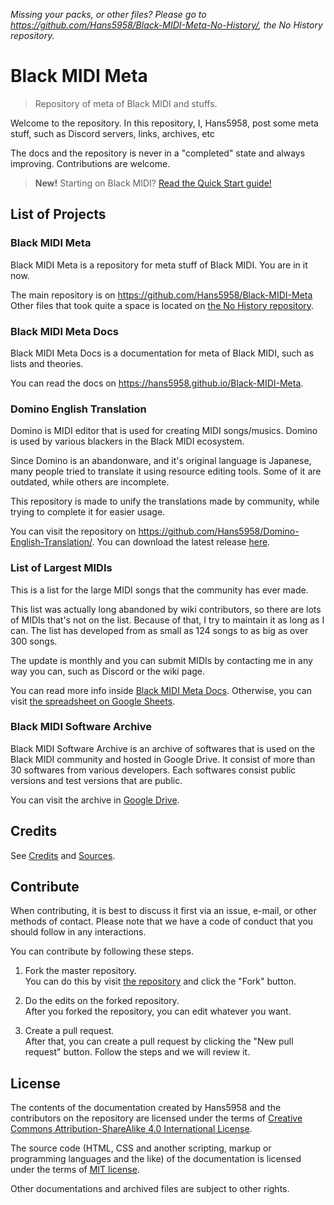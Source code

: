 *Missing your packs, or other files? Please go to <https://github.com/Hans5958/Black-MIDI-Meta-No-History/>, the No History repository.*

# Black MIDI Meta

> Repository of meta of Black MIDI and stuffs.

Welcome to the repository. In this repository, I, Hans5958, post some meta stuff, such as Discord servers, links, archives, etc

The docs and the repository is never in a "completed" state and always improving. Contributions are welcome.

> **New!** Starting on Black MIDI? [Read the Quick Start guide!](https://hans5958.github.io/Black-MIDI-Meta/guide/quick-start/pfa)

## List of Projects

### Black MIDI Meta

Black MIDI Meta is a repository for meta stuff of Black MIDI. You are in it now.

The main repository is on <https://github.com/Hans5958/Black-MIDI-Meta> Other files that took quite a space is located on [the No History repository](https://github.com/Hans5958/Black-MIDI-Meta-No-History/).

### Black MIDI Meta Docs

Black MIDI Meta Docs is a documentation for meta of Black MIDI, such as lists and theories.

You can read the docs on <https://hans5958.github.io/Black-MIDI-Meta>.

### Domino English Translation

Domino is MIDI editor that is used for creating MIDI songs/musics. Domino is used by various blackers in the Black MIDI ecosystem.

Since Domino is an abandonware, and it's original language is Japanese, many people tried to translate it using resource editing tools. Some of it are outdated, while others are incomplete.

This repository is made to unify the translations made by community, while trying to complete it for easier usage.

You can visit the repository on <https://github.com/Hans5958/Domino-English-Translation/>. You can download the latest release [here](https://github.com/Hans5958/Domino-English-Translation/releases).

### List of Largest MIDIs

This is a list for the large MIDI songs that the community has ever made.

This list was actually long abandoned by wiki contributors, so there are lots of MIDIs that's not on the list. Because of that, I try to maintain it as long as I can. The list has developed from as small as 124 songs to as big as over 300 songs.

The update is monthly and you can submit MIDIs by contacting me in any way you can, such as Discord or the wiki page.

You can read more info inside [Black MIDI Meta Docs](https://hans5958.github.io/Black-MIDI-Meta/large-list/). Otherwise, you can visit [the spreadsheet on Google Sheets](https://docs.google.com/spreadsheets/d/1sldrGkhU41FakmdFfUL3Z1GMT2LOQzx81yy4D_ZLxKk/edit).

### Black MIDI Software Archive

Black MIDI Software Archive is an archive of softwares that is used on the Black MIDI community and hosted in Google Drive. It consist of more than 30 softwares from various developers. Each softwares consist public versions and test versions that are public.

You can visit the archive in [Google Drive](https://drive.google.com/drive/folders/1K3DytP7EXvFBuYV3CQQQ7BYRuY3iESaC).

## Credits

See [Credits](https://github.com/Hans5958/Black-MIDI-Meta/blob/master/CREDITS.md) and [Sources](https://github.com/Hans5958/Black-MIDI-Meta/blob/master/SOURCES.md).

## Contribute

When contributing, it is best to discuss it first via an issue, e-mail, or other methods of contact. Please note that we have a code of conduct that you should follow in any interactions.

You can contribute by following these steps.

1. Fork the master repository.  
You can do this by visit [the repository](https://github.com/Hans5958/Black-MIDI-Meta/) and click the "Fork" button.

2. Do the edits on the forked repository.  
After you forked the repository, you can edit whatever you want.

3. Create a pull request.  
After that, you can create a pull request by clicking the "New pull request" button. Follow the steps and we will review it.

## License

The contents of the documentation created by Hans5958 and the contributors on the repository are licensed under the terms of [Creative Commons Attribution-ShareAlike 4.0 International License](http://creativecommons.org/licenses/by-sa/4.0/).

The source code (HTML, CSS and another scripting, markup or programming languages and the like) of the documentation is licensed under the terms of [MIT license](https://opensource.org/licenses/MIT).

Other documentations and archived files are subject to other rights.
